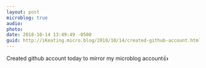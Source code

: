 ```yaml
---
layout: post
microblog: true
audio: 
photo: 
date: 2018-10-14 13:49:49 -0500
guid: http://iKeating.micro.blog/2018/10/14/created-github-account.html
---
```

Created github account today to mirror my microblog account👍
